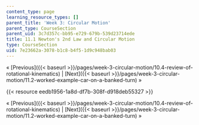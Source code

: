 ```yaml
---
content_type: page
learning_resource_types: []
parent_title: 'Week 3: Circular Motion'
parent_type: CourseSection
parent_uid: 3c7d357c-bb95-e729-679b-539d23714ede
title: 11.1 Newton's 2nd Law and Circular Motion
type: CourseSection
uid: 7e23662a-3078-b1c8-b4f5-1d9c948bab03
---
```


« [Previous]({{< baseurl >}}/pages/week-3-circular-motion/10.4-review-of-rotational-kinematics) | [Next]({{< baseurl >}}/pages/week-3-circular-motion/11.2-worked-example-car-on-a-banked-turn) »

{{< resource eedb1956-1a8d-df7b-308f-d918deb55327 >}}

« [Previous]({{< baseurl >}}/pages/week-3-circular-motion/10.4-review-of-rotational-kinematics) | [Next]({{< baseurl >}}/pages/week-3-circular-motion/11.2-worked-example-car-on-a-banked-turn) »